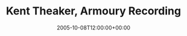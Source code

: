 ---
templateKey: event
guid: 0892c21b-6eab-11ea-99c5-002590d1d1b0
date: 2005-10-08T12:00:00+00:00
eventTime: '12pm'
title: Kent Theaker, Armoury Recording
artist: Kent Theaker
city: Toronto
venue: Armoury Recording
group: Tim Shia
guests: Rob Thaller, Chris Banks, Tim Shia
---